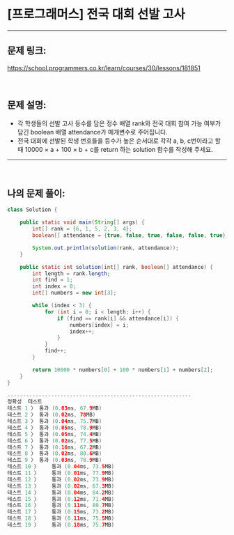 # [프로그래머스] 전국 대회 선발 고사

---

## 문제 링크:

https://school.programmers.co.kr/learn/courses/30/lessons/181851

<br>

## 문제 설명:

- 각 학생들의 선발 고사 등수를 담은 정수 배열 rank와 전국 대회 참여 가능 여부가 담긴 boolean 배열 attendance가 매개변수로 주어집니다.
- 전국 대회에 선발된 학생 번호들을 등수가 높은 순서대로 각각 a, b, c번이라고 할 때 10000 × a + 100 × b + c를 return 하는 solution 함수를 작성해 주세요.

---

<br>

## 나의 문제 풀이:

```java
class Solution {

    public static void main(String[] args) {
        int[] rank = {6, 1, 5, 2, 3, 4};
        boolean[] attendance = {true, false, true, false, false, true};

        System.out.println(solution(rank, attendance));
    }

    public static int solution(int[] rank, boolean[] attendance) {
        int length = rank.length;
        int find = 1;
        int index = 0;
        int[] numbers = new int[3];

        while (index < 3) {
            for (int i = 0; i < length; i++) {
                if (find == rank[i] && attendance[i]) {
                    numbers[index] = i;
                    index++;
                }
            }
            find++;
        }

        return 10000 * numbers[0] + 100 * numbers[1] + numbers[2];
    }
}

-----------------------------------------------------------
정확성  테스트
테스트 1 〉	통과 (0.03ms, 67.9MB)
테스트 2 〉	통과 (0.02ms, 78MB)
테스트 3 〉	통과 (0.04ms, 75.7MB)
테스트 4 〉	통과 (0.05ms, 78.9MB)
테스트 5 〉	통과 (0.05ms, 74.4MB)
테스트 6 〉	통과 (0.02ms, 77.5MB)
테스트 7 〉	통과 (0.16ms, 67.2MB)
테스트 8 〉	통과 (0.02ms, 80.6MB)
테스트 9 〉	통과 (0.03ms, 78.9MB)
테스트 10 〉	통과 (0.04ms, 73.5MB)
테스트 11 〉	통과 (0.01ms, 77.9MB)
테스트 12 〉	통과 (0.02ms, 73.9MB)
테스트 13 〉	통과 (0.02ms, 67.3MB)
테스트 14 〉	통과 (0.04ms, 84.2MB)
테스트 15 〉	통과 (0.12ms, 71.4MB)
테스트 16 〉	통과 (0.11ms, 80.7MB)
테스트 17 〉	통과 (0.15ms, 73.2MB)
테스트 18 〉	통과 (0.11ms, 75.5MB)
테스트 19 〉	통과 (0.18ms, 75.7MB)
```
